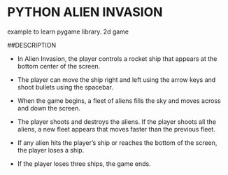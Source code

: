 # PYTHON ALIEN INVASION
example to learn pygame library. 2d game


##DESCRIPTION

- In Alien Invasion, the player controls a rocket ship that appears
at the bottom center of the screen. 

- The player can move the ship right and left using the arrow keys and shoot bullets 
using the spacebar.

- When the game begins, a fleet of aliens fills the sky
and moves across and down the screen. 
- The player shoots and destroys the aliens. If the player shoots all the aliens, 
a new fleet appears that moves faster than the previous fleet. 
- If any alien hits the player’s ship or reaches the bottom of the screen, the player
loses a ship.
- If the player loses three ships, the game ends.